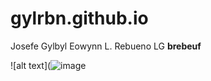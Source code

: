 # gylrbn.github.io
Josefe Gylbyl Eowynn L. Rebueno
LG **brebeuf**

![alt text](![image](https://user-images.githubusercontent.com/122419068/212208832-2f0b2388-dfd8-47e6-94a8-647181b830da.jpg)
